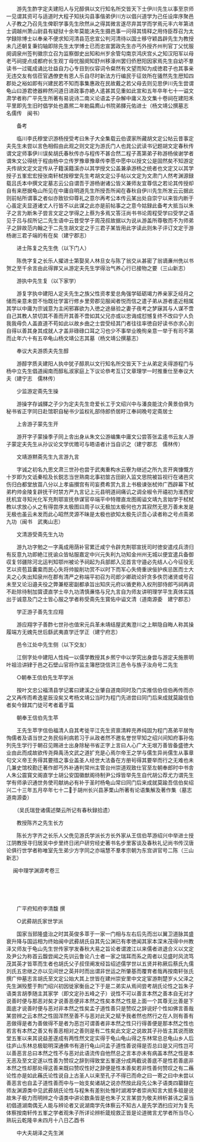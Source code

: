 <!-- { "loadSidebar": true } -->
　　游先生酢字定夫建阳人与兄醇俱以文行知名所交皆天下士伊川先生以事至京师一见谓其资可与适道时大程子知扶沟县事偕弟伊川方以倡兴道学为己任设庠序聚邑人子教之乃召先生俾职学事先生欣然从之得其微言遂尽弃其学而学焉元丰六年第进士调越州萧山尉县有疑狱十余年莫能决先生摄邑事一问得其情释之用侍臣荐召为太学録除博士以奉亲不便求知河清县范忠宣公判河清待以国士移守颖昌辟先生为教授未几还朝复秉钧轴即除先生太学博士已而忠宣罢政先生亦丐外授齐州判官丁父忧服阕调泉州签判徽宗立召为监察御史出知和州岁余管勾南京鸿庆宫乆之知汉阳军以母老丐祠提点成都府长生观丁母忧服阕知舒州移濠州罢归侨厯阳因家焉先生自幼不羣读书一过辄成诵比壮益自力心专目到仪容词令粲然有文望而知为成徳君子也其事亲无违交友有信莅官遇僚吏有恩人乐自尽时新法方行编民于征敛所在骚然先生厯知四郡处之裕如即有兴建民若不知而事集惠政在民故戴之若父母去则见思伊川先生尝谓龟山曰游君徳器粹然问道日进政事亦絶人逺甚其见重如此宣和五年卒年七十一谥文肃学者称广平先生所著有易说诗二南义论语孟子杂解中庸义及文集十卷祠在建阳禾平里即先生旧时倡学处也嘉熈二年勅扁廌山书院弟醳元佑进士（杨文靖公撰墓志　名儒传　闽书） 

　　备考

　　临川李氏穆堂识游杨授受考曰朱子大全集载云伯谟家所藏胡文定公帖云昔事定夫先生未尝以言色相假由此观之则文定为游氏门人也晁公武读书记题胡文定春秋传谓文定师事伊川误矣胡氏春秋传亦与程传不甚合然二程子髙第弟子称游杨侯谢学者谓朱文公得统于程由杨中立传罗豫章豫章传李愿中愿中以授文公是固然矣不知游定夫传胡文定文定传从子籍溪籍溪亦以其学授文公盖兼承游杨之统者也文定又以其学授子五峯宏宏授张南轩栻按穆堂先生考胡文定公手帖以文定为文肃门人然考渊源録载吕氏本中撰文定墓志云公自谓吾于游杨谢诸公皆义兼师友宜尊信之若论其传授却自有来厯据龟山所见在中庸自明道先生所授吾所闻在春秋自伊川先生所发云云据此则前帖所谓事之者似亦致钦仰尊礼之意尔再考公本传云某出处自崇宁以来皆内断于心虽定夫显道诸丈人行皆不以此谋之此亦是前帖事之之意今姑録此备考大抵当以朱子之言为断朱子尝言文定之学得之上蔡为多焉又答汪尚书书论周程受学曰受学之语见于吕与叔所记二先生语中云昔受学于周茂叔故据以为说从游盖所尊敬而不为师弟子之辞故范内翰之于二先生胡文定之于三君子某皆用此字读此则朱子评订文定于游杨谢三君子端的有在矣（建宁郡志）

　　进士陈复之先生侁（以下门人）

　　陈侁字复之长乐人擢进士第娶吴人林旦女与陈了翁交从甚密了翁谪亷州侁以书贺之至千余言由此得罪又从游定夫先生学得治气养心行已接物之要（三山新志）

　　游执中先生复（以下家学）

　　游复字执中建阳人定夫先生之族父性资孝爱总角强学砥砺竭力养亲家乏经月之储而亲意未尝不怡既壮学富行修乡里旁郡见服闻者悦而信之遣子弟从游者逺近相属其学以中庸为宗诚意为主闲邪寡欲为入徳之途昼验之妻子夜考之梦寐其与人谋不啻自己其教人禁切其不善而开其善不啻如其父兄亦或以忠诲成怼憾复终不改曰宁人负我我毋负人盖直道不苟如此以故乡曲之士尝受经其门者往往率徳自好读书亦求心到自得以善其身其成就人才盖非碌碌口耳之习也少不事举业晚徇亲意一举于有司不第而止年六十有五卒龟山杨文靖公志其墓（杨文靖公撰墓志）

　　奉议大夫游质夫先生醇

　　游醇字质夫建阳人执中犹子醇夙以文行知名所交皆天下士从弟定夫得游程门与杨中立先生倡道闽南而醇私淑家庭上下议论叅考互订文章理学一时推重仕至奉议大夫（建宁志　儒林传）

　　少监游定斋先生操

　　游操字存诚醳之子少为定夫先生竒爱长工于文绍兴中与潘良能沈介黄景伯俱为秘书省正字同日赴馆职自秘书少监权礼部侍郎侨居盱江奉祠晚号定斋居士

　　上舎游子蒙先生开

　　游开字子蒙操季子同上舎出身从朱文公游编集中庸文公尝答张孟逺书云友人游子蒙定夫先生从孙议论文学优赡可与晤语者计当自识之（建宁郡志　儒林传）

　　文靖游黙斋先生九言游九言

　　字诚之初名九思文肃三世孙也尝于武夷重构水云寮为继述之所九言开爽慷慨方十岁即为文诋秦桧及长鋭志当世熟南北事初筮古田尉入监文思院被旨视行在诸邑灾伤归白都堂放苗八分以上孝庙攅宫有司妄费希赏九言上书极谏张栻帅广西辟幕下栻弟杓帅金陵复辟抚干时禁方严九言记上元县明道祠痛讥之调全椒令开禧初为淮西安抚机宜寻知光化军充荆鄂宣抚叅谋官卒端平中特赠直龙图阁谥文靖九言始学于栻栻教以求放心乆之有得尝序太极图曰周子以无极加太极何也方其寂然无思万善未发是无极也虽云未发而此心昭然灵源不昧是太极也欲知太极先识吾心读者称之号点斋弟九功（闽书　武夷山志）

　　文清游受斋先生九功

　　游九功字勉之一字禹成用荫补官累迁咸宁令辟充荆鄂宣抚司时徳安遣戍兵溃归有反意九功即絶江抚谕众皆帖服嘉定中兴元失利九功知金州州无城以便宜遣兵备御収复邻疆除河北运判知鄂州被论予祠起为兵部郎入见首言守邉必先结人心今征役无艺以资苞苴囊槖而民心失将帅朘削功赏不以时下而军心失倚重谀佞护疾忌医而士大夫之心失出知泉州在郡有清严之称端平初召为司郎少卿疏论奸贪多佚罚诸贤或号召未至又论沿邉夫役之弊兼枢密副都承旨出知庆元府以循吏称入权刑部侍郎丐祠再调不赴除待制加寳谟直学士卒九功清慎亷恪与兄九言自为师友讲明理学平生真体实践出于诚意及门之士皆心服之学者称受斋先生寳佑中谥文清（道南源委　建宁郡志）

　　学正游子善先生应翔

　　游应翔字子善酢七世孙也值宋元兵革未靖结屋武夷澄川之上畊隐自晦人称其操履端方无媿先世后繇武夷直学迁学正（建宁府志）

　　邑令江处中先生侧（以下交友）

　　江侧字处中建阳人性纯一以儒学教授其乡熈宁中以学究出身尝与游定夫施景明叶祖洽讲肄于邑之石壁山官将作监主簿厯饶信洪三邑令与族子汝舟号二先生

　　○朝奉王信伯先生苹学派

　　按叶文忠公福清县学记畧曰建溪之业肇自道南同时及门实推信伯信伯再传而亦之又再传而希逸星辰没矣又考杨文靖公当时为程门先进尝曰同门后来成就莫踰信伯者矣今録其门徒可考者着于篇

　　朝奉王信伯先生苹

　　王先生苹字信伯福清人自其考徙平江先生资禀清粹充养纯固为程门髙弟平居恂恂儒者及语当世之务民俗利病若习于从政者然不邀名誉世罕知之绍兴间知府事孙佑列先生学行于朝召见赐进士出身除秘书省正字上言曰人心广大无垠万善皆备盛徳大业由此而成故欲传尧舜禹汤文武之道扩充是心焉尔帝王之学与儒生异尚儒生从事章句文义帝王务得其要措之事业盖圣人经世大法备在方册茍得其要举而行之无难也未几兼史馆校勘迁著作郎丐外补通判常州主管台州崇道观致仕官至左朝奉郎时中书舎人朱公震寳文阁直学士胡公安国徽猷阁待制尹公焞皆举先生自代胡公荐尤力谓先生学有师承识通世务使司献纳必有补于圣时杨龟山常曰同门后来成就莫踰吾信伯矣绍兴二十三年五月卒年七十二于胡州长兴县茅栗山所著有论语集解及著作集（墓志　道南源委）

　　（吴氏瑞登诸儒述槩云所记有春秋録拾遗）

　　教授陈齐之先生长方

　　陈长方字齐之长乐人父侁见游氏学派长方长外家从王信伯苹游绍兴中举进士授江阴教授寻归居吴中步里终日闭户研穷经史著书名步里客谈及春秋礼记尚书传汉唐论俱行世学者称唯室先生弟少方字同之亦端慧不羣孝宗朝为东宫讲官号二陈（三山新志） 

　
闽中理学渊源考卷三

　

　　

　　广平府知府李清馥 撰

　　○武彛胡氏家世学派

　　国家当郅隆盛治之时其英俊多萃于一家一门相与左右后先而岀以翼卫道脉其盛衰升降与国运相为终始闽中武彛胡氏自其先公渊已有孝徳闻其家本深末茂得中州教泽又师友于龟山先生世传家学发春秋大易之旨论者谓渡江以来儒者进退合义以文定及尹公为称首云馥尝闻之先训云鲁论八士者一家之瑞耳而系之周者以见盛时风流笃茂其英才皆萃而生者也胡氏父子叔侄阐发经旨绍述儒学世以五贤并称厥后蔡氏九儒刘氏五忠继之亦以见间世之英并时而出谓非世运之所肇基而覆育者哉再按南轩张氏撰广仲墓志言胡氏至文定公始大其上世皆在建州崇安里中文定宦游荆楚岁乆父泽之先生渊殁塟于荆门绍兴初因徙家衡岳之下于是二弟实从焉间尝考胡氏论性之旨朱子语类言胡季随主其家学（即文定孙五峰之子）说性不可以善言本然之善本自无对才说善时便与那恶对矣才说善恶便非本然之性矣本然之性是上面一个其尊无比善是下面底才说善时便与恶对非本然之性矣孟子道性善只是赞叹之辞说好个性如佛言善哉某尝辨之云本然之性固浑然至善不与恶对此天之赋予我者然也然行之在人则有善有恶做得是者为善做得不是者为恶岂可谓善者非本然之性只行得善便是那本然之性也若言有本然之善又有善恶相对之善则是有二性矣此文定之说故其子孙皆主其说而致堂五峯以来其说益差遂成有两性然文定实得于龟山龟山得之东林常总总龟山乡人后往庐山东林总极聪明深通佛书有道行龟山问孟子道性善说得是否总曰是又问性岂可以善恶言总曰本然之性不与恶对此语流传自他然总之言本亦未有病盖本然之性是本无恶及至文定遂以性善为赞叹之辞到得致堂五峯遂分成两截说善底不是性若善底非本然之性却那处得这善来既曰赞叹性好之辞便是性本善矣若非性善何赞叹之有二蘓论性亦是如此蘓氏论性说自上古圣人以来至孔子不得已而命之曰一寄之曰中未尝以善恶言也自孟子道性善而中与一始支矣诸胡之说亦然按此段先公朱子语类四纂録在师友渊源类中见武彛胡氏论性与程朱有差别处惟时湖湘学者崇尚知言大抵多祖是说故朱子极力而明辨之今语类中讲论数条皆是也朱子又言某尝为敬夫辨析甚讳之渠当初倡道湖南偶无人能与辨论者又说湖南学先体察云不知古人是先学洒扫应对为复先体察按南轩传五峯之学者观朱子所详论辨析箴规救正皆是论道微言尤学者所当尽心熟玩云乾隆辛未四月十八日乙酉书

　　中大夫胡泽之先生渊


